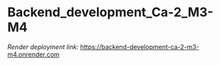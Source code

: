 # Backend_development_Ca-2_M3-M4

*Render deployment link:* https://backend-development-ca-2-m3-m4.onrender.com
